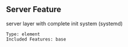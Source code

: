 ## Server Feature

server layer with complete init system (systemd)

	Type: element
	Included Features: base
